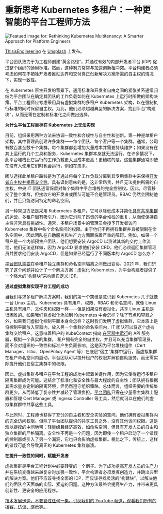 # 重新思考 Kubernetes 多租户：一种更智能的平台工程师方法

![Featued image for: Rethinking Kubernetes Multitenancy: A Smarter Approach for Platform Engineers](https://cdn.thenewstack.io/media/2025/03/424672ee-thisisengineering-uyfohhitxho-unsplash-1-1024x683.jpg)

[ThisisEngineering](https://unsplash.com/@thisisengineering?utm_content=creditCopyText&utm_medium=referral&utm_source=unsplash) 在 [Unsplash](https://unsplash.com/photos/person-using-macbook-pro-on-white-table-uyfohHiTxho?utm_content=creditCopyText&utm_medium=referral&utm_source=unsplash) 上发布。

平台团队致力于为工程师创建“黄金路径”，并通过有效的内部开发者平台 (IDP) 促进整个组织的通用标准。然而，这种努力常常与加速创新相冲突。平台构建者必须考虑如何在不牺牲开发者推动边界和交付真正创新解决方案所需的自主权的情况下，实现一致性。

在 Kubernetes 原生开发的背景下，通用标准和开发者自由之间的紧张关系通常归结为平台团队在确定其团队的工作负载如何在 Kubernetes 上运行时所做的架构决策。平台工程师应考虑采用具有虚拟集群的多租户 Kubernetes 架构，以在强制执行标准的同时保留自主权。为此，他们必须超越典型的解决方案，找到平台“构建块”，从而无需在定制和标准化之间做出选择。

**为什么平台工程目标在 Kubernetes 上无法实现**

目前，组织采用两种方法来协调一致性和合规性与自主性和创新。第一种是单租户架构，其中管理员创建许多集群——每个团队、每个客户等一个集群。通常，公司有数百甚至数千个集群。每个集群都会增加大量成本并需要持续维护；如果没有在其上运行的几个工具和服务，Kubernetes 集群本身就无法运行。在许多情况下，此平台堆栈比它运行的工作负载更大且成本更高！更糟糕的是，这些集群通常即使在没有人使用它们时也会运行，例如在周末。

团队选择此单租户路线是为了通过将每个工作负载分离到其专用集群中来保持[开发者自主权并提高安全性](https://thenewstack.io/software-supply-chain-security-tearing-down-the-silos/)。具有讽刺意味的是，这非常昂贵，并且无法提供所需的自主权。中央 IT 团队通常保留对每个集群中平台堆栈的完全控制权。因此，尽管移交了整个集群，但接收它的开发者或团队可能不会是管理员。RBAC 仍然会限制他们，并且只能访问特定的命名空间。

另一种常见方法是采用 Kubernetes 多租户，它可以降低成本并简化[具有共享集群的运营](https://thenewstack.io/how-to-cut-through-a-thicket-of-kubernetes-clusters/)。多租户很有吸引力，因为它消除了昂贵的平台堆栈的重复，从而使保持自主性非常具有挑战性。通常，多租户场景中的管理员会授予开发者访问 Kubernetes 集群中各个命名空间的权限。由于他们不再拥有集群并且被限制在命名空间中，因此团队在自助服务和生产力方面面临着严重的障碍。例如，如果一个租户是一个内部预生产团队，他们想要安装 ArgoCD 以测试其新的交付工作流程，他们无法这样做，因为 ArgoCD 要求他们安装 CRD。他们必须返回集群管理员并要求他们安装 ArgoCD，但是如果已经运行了不同版本的 ArgoCD 怎么办？

[平台团队需要](https://thenewstack.io/why-successful-platform-engineering-teams-need-a-product-manager/)在单租户独立集群和命名空间隔离之间做出妥协。2021 年，我们研究了这个问题并设计了一个解决方案：虚拟化 Kubernetes，为平台构建者提供了一个强大的“构建块”来构建自定义 IDP。

**通过虚拟集群实现平台工程的成功**

当我们寻求多租户解决方案时，我们的第一个突破是意识到 Kubernetes 几乎就像一台 Linux 主机。Kubernetes 具有用户、权限、RBAC 和命名空间，就像 Linux 主机具有用户、文件夹和权限一样——但是如果没有虚拟化，共享 Linux 主机是很困难的。如果我们将虚拟化添加到 Kubernetes 中会怎样？除了节点和容器之外，如果我们虚拟化控制平面本身会怎样？这时我们发明了虚拟集群，它本质上是将控制平面放入容器内，放入另一个集群的命名空间内，IT 团队可以将这个虚拟集群交给租户。这意味着租户的 KubeContext 指向 [在容器中运行](https://thenewstack.io/run-opentelemetry-on-docker/)的 API 服务器，模拟一个真实的集群。
租户拥有完全的自主权，并且可以充当集群管理员，而不会对组织的一致性和标准产生负面影响。这是因为平台堆栈组件（Cert Manager、Istio、OpenPolicy Agent 等）在底层“宿主”集群中运行，而虚拟集群在租户命名空间内启动。平台团队可以提升租户的权限并解锁自助服务，而无需实际提升他们在宿主集群中的权限。

因此，虚拟集群多租户在平台工程的成功中起着关键作用，因为它使得运行多租户隔离集群成为可能。这结合了标准化和安全性与最大程度的自主性；团队拥有根据其需求量身定制的隔离环境，但仍然遵守组织策略。总体而言，组织需要的传统集群更少，从而降低了复杂性并减轻了管理负担。[平台团队](https://thenewstack.io/a-platform-team-product-manager-determines-devops-success/)只需在少量宿主集群上配置和管理 Cert Manager 或 Ingress Controller 等工具，然后就可以在他们的虚拟集群群中共享这些工具。

与此同时，工程师也获得了充分的自主权和安全实验的空间。他们拥有虚拟集群内的完全访问权限，但除了平台团队提供的共享工具之外，没有其他访问权限。这是难以捉摸的中间地带：轻量级且经济高效，如命名空间，但具有开发人员的自由和独立集群的严格隔离。安全性不再是一个问题，因为即使一个租户启动了一个错误的控制器或引入了另一个漏洞，它也只会影响虚拟集群。相比之下，传统上，这样的错误可能会导致真正的 Kubernetes 集群崩溃。

**在提升一致性的同时，赋能开发者**

虚拟集群是平台工程计划中必要转变的一个例子。为了成功[提高开发人员的生产力](https://thenewstack.io/how-to-boost-developer-productivity-with-generative-ai/)并在系统变得越来越复杂时加强一致性，平台构建者必须发挥创造力，并跳出典型的解决方案。他们不应该寻找全面的 IDP，而应该寻找灵活的“构建块”，以解决他们的团队今天面临的实际、紧迫的问题。这种方法最终会提高生产力，并带来更具创新性、更安全的应用程序。

[技术发展迅速，不要错过任何一集。订阅我们的 YouTube 频道，观看我们所有的播客、访谈、演示等。](https://youtube.com/thenewstack?sub_confirmation=1)